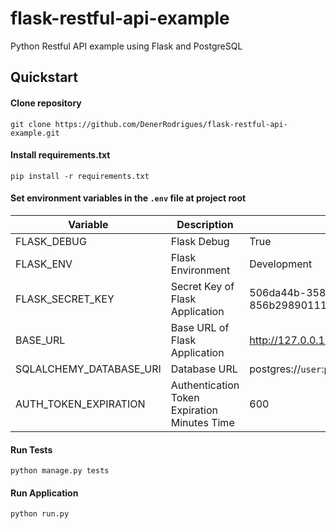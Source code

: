 # flask-restful-api-example
Python Restful API example using Flask and PostgreSQL


Quickstart
----------

#### Clone repository
```shell
git clone https://github.com/DenerRodrigues/flask-restful-api-example.git
```

#### Install requirements.txt

```shell
pip install -r requirements.txt
```

#### Set environment variables in the `.env` file at project root

Variable                | Description                                   | Example
------------------------|---------------------------------------------- |--------------------------------------------------------
FLASK_DEBUG             | Flask Debug                                   | True
FLASK_ENV               | Flask Environment                             | Development
FLASK_SECRET_KEY        | Secret Key of Flask Application               | 506da44b-3587-47af-93c5-856b29890111
BASE_URL                | Base URL of Flask Application                 | http://127.0.0.1:5000
SQLALCHEMY_DATABASE_URI | Database URL                                  | postgres://`user`:`password`@`host`:`5432`/`database`
AUTH_TOKEN_EXPIRATION   | Authentication Token Expiration Minutes Time  | 600


#### Run Tests
```shell
python manage.py tests
```

#### Run Application
```shell
python run.py
```
